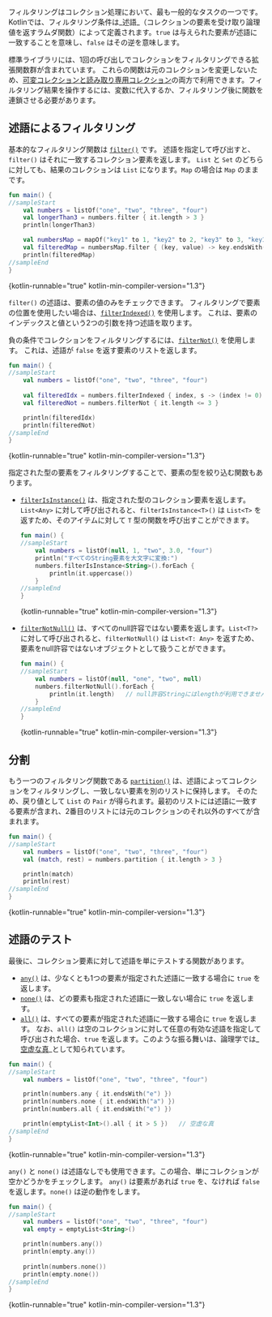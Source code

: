 [//]: # (title: コレクションのフィルタリング)

フィルタリングはコレクション処理において、最も一般的なタスクの一つです。
Kotlinでは、フィルタリング条件は_述語_（コレクションの要素を受け取り論理値を返すラムダ関数）によって定義されます。`true` は与えられた要素が述語に一致することを意味し、`false` はその逆を意味します。

標準ライブラリには、1回の呼び出しでコレクションをフィルタリングできる拡張関数群が含まれています。
これらの関数は元のコレクションを変更しないため、[可変コレクションと読み取り専用コレクション](collections-overview.md#collection-types)の両方で利用できます。フィルタリング結果を操作するには、変数に代入するか、フィルタリング後に関数を連鎖させる必要があります。

## 述語によるフィルタリング

基本的なフィルタリング関数は [`filter()`](https://kotlinlang.org/api/latest/jvm/stdlib/kotlin.collections/filter.html) です。
述語を指定して呼び出すと、`filter()` はそれに一致するコレクション要素を返します。
`List` と `Set` のどちらに対しても、結果のコレクションは `List` になります。`Map` の場合は `Map` のままです。

```kotlin
fun main() {
//sampleStart
    val numbers = listOf("one", "two", "three", "four")  
    val longerThan3 = numbers.filter { it.length > 3 }
    println(longerThan3)

    val numbersMap = mapOf("key1" to 1, "key2" to 2, "key3" to 3, "key11" to 11)
    val filteredMap = numbersMap.filter { (key, value) -> key.endsWith("1") && value > 10}
    println(filteredMap)
//sampleEnd
}
```
{kotlin-runnable="true" kotlin-min-compiler-version="1.3"}

`filter()` の述語は、要素の値のみをチェックできます。
フィルタリングで要素の位置を使用したい場合は、[`filterIndexed()`](https://kotlinlang.org/api/latest/jvm/stdlib/kotlin.collections/filter-indexed.html) を使用します。
これは、要素のインデックスと値という2つの引数を持つ述語を取ります。 

負の条件でコレクションをフィルタリングするには、[`filterNot()`](https://kotlinlang.org/api/latest/jvm/stdlib/kotlin.collections/filter-not.html) を使用します。
これは、述語が `false` を返す要素のリストを返します。

```kotlin
fun main() {
//sampleStart
    val numbers = listOf("one", "two", "three", "four")
    
    val filteredIdx = numbers.filterIndexed { index, s -> (index != 0) && (s.length < 5)  }
    val filteredNot = numbers.filterNot { it.length <= 3 }

    println(filteredIdx)
    println(filteredNot)
//sampleEnd
}
```
{kotlin-runnable="true" kotlin-min-compiler-version="1.3"}

指定された型の要素をフィルタリングすることで、要素の型を絞り込む関数もあります。

*   [`filterIsInstance()`](https://kotlinlang.org/api/latest/jvm/stdlib/kotlin.collections/filter-is-instance.html) は、指定された型のコレクション要素を返します。`List<Any>` に対して呼び出されると、`filterIsInstance<T>()` は `List<T>` を返すため、そのアイテムに対して `T` 型の関数を呼び出すことができます。

    ```kotlin
    fun main() {
    //sampleStart
        val numbers = listOf(null, 1, "two", 3.0, "four")
        println("すべてのString要素を大文字に変換:")
        numbers.filterIsInstance<String>().forEach {
            println(it.uppercase())
        }
    //sampleEnd
    }
    ```
    {kotlin-runnable="true" kotlin-min-compiler-version="1.3"}

*   [`filterNotNull()`](https://kotlinlang.org/api/latest/jvm/stdlib/kotlin.collections/filter-not-null.html) は、すべてのnull許容ではない要素を返します。`List<T?>` に対して呼び出されると、`filterNotNull()` は `List<T: Any>` を返すため、要素をnull許容ではないオブジェクトとして扱うことができます。

    ```kotlin
    fun main() {
    //sampleStart
        val numbers = listOf(null, "one", "two", null)
        numbers.filterNotNull().forEach {
            println(it.length)   // null許容Stringにはlengthが利用できません
        }
    //sampleEnd
    }
    ```
    {kotlin-runnable="true" kotlin-min-compiler-version="1.3"}

## 分割

もう一つのフィルタリング関数である [`partition()`](https://kotlinlang.org/api/latest/jvm/stdlib/kotlin.collections/partition.html) は、述語によってコレクションをフィルタリングし、一致しない要素を別のリストに保持します。
そのため、戻り値として `List` の `Pair` が得られます。最初のリストには述語に一致する要素が含まれ、2番目のリストには元のコレクションのそれ以外のすべてが含まれます。

```kotlin
fun main() {
//sampleStart
    val numbers = listOf("one", "two", "three", "four")
    val (match, rest) = numbers.partition { it.length > 3 }

    println(match)
    println(rest)
//sampleEnd
}
```
{kotlin-runnable="true" kotlin-min-compiler-version="1.3"}

## 述語のテスト

最後に、コレクション要素に対して述語を単にテストする関数があります。

*   [`any()`](https://kotlinlang.org/api/latest/jvm/stdlib/kotlin.collections/any.html) は、少なくとも1つの要素が指定された述語に一致する場合に `true` を返します。
*   [`none()`](https://kotlinlang.org/api/latest/jvm/stdlib/kotlin.collections/none.html) は、どの要素も指定された述語に一致しない場合に `true` を返します。
*   [`all()`](https://kotlinlang.org/api/latest/jvm/stdlib/kotlin.collections/all.html) は、すべての要素が指定された述語に一致する場合に `true` を返します。
    なお、`all()` は空のコレクションに対して任意の有効な述語を指定して呼び出された場合、`true` を返します。このような振る舞いは、論理学では_[空虚な真](https://en.wikipedia.org/wiki/Vacuous_truth)_として知られています。

```kotlin
fun main() {
//sampleStart
    val numbers = listOf("one", "two", "three", "four")

    println(numbers.any { it.endsWith("e") })
    println(numbers.none { it.endsWith("a") })
    println(numbers.all { it.endsWith("e") })

    println(emptyList<Int>().all { it > 5 })   // 空虚な真
//sampleEnd
}
```
{kotlin-runnable="true" kotlin-min-compiler-version="1.3"}

`any()` と `none()` は述語なしでも使用できます。この場合、単にコレクションが空かどうかをチェックします。
`any()` は要素があれば `true` を、なければ `false` を返します。`none()` は逆の動作をします。

```kotlin
fun main() {
//sampleStart
    val numbers = listOf("one", "two", "three", "four")
    val empty = emptyList<String>()

    println(numbers.any())
    println(empty.any())
    
    println(numbers.none())
    println(empty.none())
//sampleEnd
}
```
{kotlin-runnable="true" kotlin-min-compiler-version="1.3"}